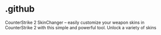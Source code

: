 # .github
CounterStrike 2 SkinChanger – easily customize your weapon skins in CounterStrike 2 with this simple and powerful tool. Unlock a variety of skins
